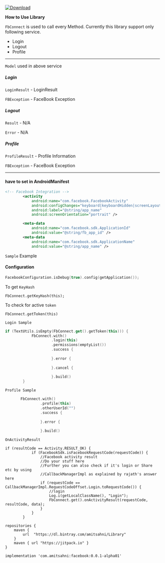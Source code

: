 [ ![Download](https://api.bintray.com/packages/amitsahni/Library/facebook/images/download.svg) ](https://bintray.com/amitsahni/Library/facebook/_latestVersion)

**How to Use Library**

`FbConnect` is used to call every Method.
Currently this library support only following service.
- Login
- Logout
- Profile

----
`Model` used in above service



##### Login

  `LoginResult` - LoginResult

  `FBException` - FaceBook Exception

##### Logout

`Result` - N/A

`Error` - N/A

##### Profile

`ProfileResult` - Profile Information

`FBException` - FaceBook Exception


----
#### have to set in AndroidManifest
```xml
<!-- Facebook Integration -->
        <activity
            android:name="com.facebook.FacebookActivity"
            android:configChanges="keyboard|keyboardHidden|screenLayout|screenSize|orientation"
            android:label="@string/app_name"
            android:screenOrientation="portrait" />

        <meta-data
            android:name="com.facebook.sdk.ApplicationId"
            android:value="@string/fb_app_id" />
        <meta-data
            android:name="com.facebook.sdk.ApplicationName"
            android:value="@string/app_name" />
```
`Sample` Example

#### Configuration

```kotlin
FacebookConfiguration.isDebug(true).config(getApplication());
```


To get `KeyHash`

```
FbConnect.getKeyHash(this);
```

To check for active `token`

```
FbConnect.getToken(this)
```

`Login Sample`

```kotlin
if (TextUtils.isEmpty(FbConnect.get().getToken(this))) {
            FbConnect.with()
                     .login(this)
                     .permissions(emptyList())
                     .success {
            
                     }.error {
            
                     }.cancel {
            
                     }.build()
        }
```


`Profile Sample`

```kotlin
       FbConnect.with()
                .profile(this)
                .otherUserId("")
                .success { 
                    
                }.error { 
                    
                }.build()
```

`OnActivityResult`

```
if (resultCode == Activity.RESULT_OK) {
            if (FacebookSdk.isFacebookRequestCode(requestCode)) {
                //Facebook activity result
                //Do your stuff here
                //Further you can also check if it's login or Share etc by using
                //CallbackManagerImpl as explained by rajath's answer here
                if (requestCode == CallbackManagerImpl.RequestCodeOffset.Login.toRequestCode()) {
                    //login
                    Log.i(getLocalClassName(), "Login");
                    FbConnect.get().onActivityResult(requestCode, resultCode, data);
                }
            }
        }
```


```
repositories {
    maven {
        url  "https://dl.bintray.com/amitsahni/Library" 
    }
    maven { url "https://jitpack.io" }
}
```

```
implementation 'com.amitsahni:facebook:0.0.1-alpha01'
```